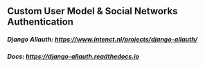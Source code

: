 ## Custom User Model & Social Networks Authentication

##### Django Allauth: https://www.intenct.nl/projects/django-allauth/
##### Docs: https://django-allauth.readthedocs.io